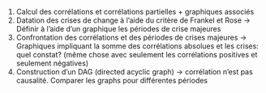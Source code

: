 1) Calcul des corrélations et corrélations partielles + graphiques associés
2) Datation des crises de change à l’aide du critère de Frankel et Rose
	-> Définir à l’aide d’un graphique les périodes de crise majeures
3) Confrontation des corrélations et des périodes de crises majeures
	-> Graphiques impliquant la somme des corrélations absolues et les crises: quel constat? (même chose avec seulement les corrélations positives et seulement négatives)
4) Construction d’un DAG (directed acyclic graph)
	-> corrélation n’est pas causalité. Comparer les graphs pour différentes périodes


